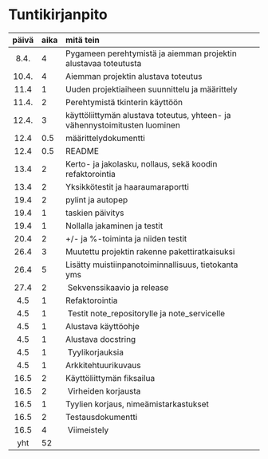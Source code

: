 # Tuntikirjanpito

| päivä | aika | mitä tein  |
| :----:|:-----| :-----|
| 8.4.  | 4    | Pygameen perehtymistä ja aiemman projektin alustavaa toteutusta |
| 10.4. | 4    | Aiemman projektin alustava toteutus |
| 11.4  | 1    | Uuden projektiaiheen suunnittelu ja määrittely
| 11.4. | 2    | Perehtymistä tkinterin käyttöön |
| 12.4. | 3    | käyttöliittymän alustava toteutus, yhteen- ja vähennystoimitusten luominen |
| 12.4  | 0.5  | määrittelydokumentti |
| 12.4  | 0.5  | README |
| 13.4  | 2    | Kerto- ja jakolasku, nollaus, sekä koodin refaktorointia |
| 13.4  | 2    | Yksikkötestit ja haaraumaraportti |
| 19.4  | 2    | pylint ja autopep |
| 19.4  | 1    | taskien päivitys |
| 19.4  | 1    | Nollalla jakaminen ja testit |
| 20.4  | 2    | +/- ja %-toiminta ja niiden testit |
| 26.4  | 3    | Muutettu projektin rakenne pakettiratkaisuksi |
| 26.4  | 5    | Lisätty muistiinpanotoiminnallisuus, tietokanta yms |
| 27.4  | 2    | Sekvenssikaavio ja release |
| 4.5   | 1    | Refaktorointia |
| 4.5   | 1    | Testit note_repositorylle ja note_servicelle |
| 4.5   | 1    | Alustava käyttöohje
| 4.5   | 1    | Alustava docstring |
| 4.5   | 1    | Tyylikorjauksia  |
| 4.5   | 1    | Arkkitehtuurikuvaus  |
| 16.5  | 2    | Käyttöliittymän fiksailua  |
| 16.5  | 2    | Virheiden korjausta  |
| 16.5  | 1    | Tyylien korjaus, nimeämistarkastukset  |
| 16.5  | 2    | Testausdokumentti  |
| 16.5  | 4    | Viimeistely  |
| yht   | 52   | | 
